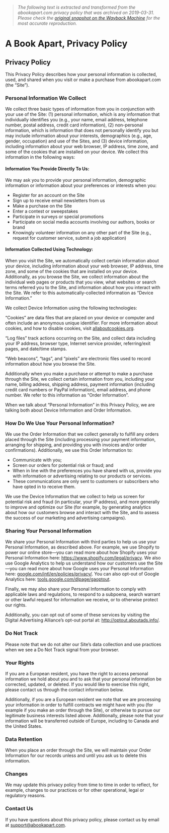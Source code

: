 > *The following text is extracted and transformed from the abookapart.com privacy policy that was archived on 2019-03-31. Please check the [original snapshot on the Wayback Machine](https://web.archive.org/web/20190331085508id_/https%3A//abookapart.com/pages/privacy-policy) for the most accurate reproduction.*

# A Book Apart, Privacy Policy

## Privacy Policy

This Privacy Policy describes how your personal information is collected, used, and shared when you visit or make a purchase from abookapart.com (the “Site”).

### Personal Information We Collect

We collect three basic types of information from you in conjunction with your use of the Site: (1) personal information, which is any information that individually identifies you (e.g., your name, email address, telephone number, postal address, credit card information), (2) non-personal information, which is information that does not personally identify you but may include information about your interests, demographics (e.g., age, gender, occupation) and use of the Sites, and (3) device information, including information about your web browser, IP address, time zone, and some of the cookies that are installed on your device. We collect this information in the following ways:

#### Information You Provide Directly To Us:

We may ask you to provide your personal information, demographic information or information about your preferences or interests when you:

  * Register for an account on the Site
  * Sign up to receive email newsletters from us
  * Make a purchase on the Site
  * Enter a contest or sweepstakes
  * Participate in surveys or special promotions
  * Participate on social media accounts involving our authors, books or brand
  * Knowingly volunteer information on any other part of the Site (e.g., request for customer service, submit a job application)



#### Information Collected Using Technology:

When you visit the Site, we automatically collect certain information about your device, including information about your web browser, IP address, time zone, and some of the cookies that are installed on your device. Additionally, as you browse the Site, we collect information about the individual web pages or products that you view, what websites or search terms referred you to the Site, and information about how you interact with the Site. We refer to this automatically-collected information as “Device Information.”

We collect Device Information using the following technologies:

“Cookies” are data files that are placed on your device or computer and often include an anonymous unique identifier. For more information about cookies, and how to disable cookies, visit [allaboutcookies.org](http://www.allaboutcookies.org/).

“Log files” track actions occurring on the Site, and collect data including your IP address, browser type, Internet service provider, referring/exit pages, and date/time stamps.

“Web beacons”, “tags”, and “pixels” are electronic files used to record information about how you browse the Site.

Additionally when you make a purchase or attempt to make a purchase through the Site, we collect certain information from you, including your name, billing address, shipping address, payment information (including credit card numbers or PayPal information), email address, and phone number. We refer to this information as “Order Information”.

When we talk about “Personal Information” in this Privacy Policy, we are talking both about Device Information and Order Information.

### How Do We Use Your Personal Information?

We use the Order Information that we collect generally to fulfill any orders placed through the Site (including processing your payment information, arranging for shipping, and providing you with invoices and/or order confirmations). Additionally, we use this Order Information to:

  * Communicate with you;
  * Screen our orders for potential risk or fraud; and
  * When in line with the preferences you have shared with us, provide you with information or advertising relating to our products or services.
  * These communications are only sent to customers or subscribers who have opted in to receive them.



We use the Device Information that we collect to help us screen for potential risk and fraud (in particular, your IP address), and more generally to improve and optimize our Site (for example, by generating analytics about how our customers browse and interact with the Site, and to assess the success of our marketing and advertising campaigns).

### Sharing Your Personal Information

We share your Personal Information with third parties to help us use your Personal Information, as described above. For example, we use Shopify to power our online store—you can read more about how Shopify uses your Personal Information here: <https://www.shopify.com/legal/privacy>. We also use Google Analytics to help us understand how our customers use the Site—you can read more about how Google uses your Personal Information here: [google.com/intl/en/policies/privacy/](https://www.google.com/intl/en/policies/privacy/). You can also opt-out of Google Analytics here: [tools.google.com/dlpage/gaoptout](https://tools.google.com/dlpage/gaoptout).

Finally, we may also share your Personal Information to comply with applicable laws and regulations, to respond to a subpoena, search warrant or other lawful request for information we receive, or to otherwise protect our rights.

Additionally, you can opt out of some of these services by visiting the Digital Advertising Alliance’s opt-out portal at: <http://optout.aboutads.info/>.

### Do Not Track

Please note that we do not alter our Site’s data collection and use practices when we see a Do Not Track signal from your browser.

### Your Rights

If you are a European resident, you have the right to access personal information we hold about you and to ask that your personal information be corrected, updated, or deleted. If you would like to exercise this right, please contact us through the contact information below.

Additionally, if you are a European resident we note that we are processing your information in order to fulfill contracts we might have with you (for example if you make an order through the Site), or otherwise to pursue our legitimate business interests listed above. Additionally, please note that your information will be transferred outside of Europe, including to Canada and the United States.

### Data Retention

When you place an order through the Site, we will maintain your Order Information for our records unless and until you ask us to delete this information.

### Changes

We may update this privacy policy from time to time in order to reflect, for example, changes to our practices or for other operational, legal or regulatory reasons.

### Contact Us

If you have questions about this privacy policy, please contact us by email at [support@abookapart.com](mailto:support@abookapart.com).
